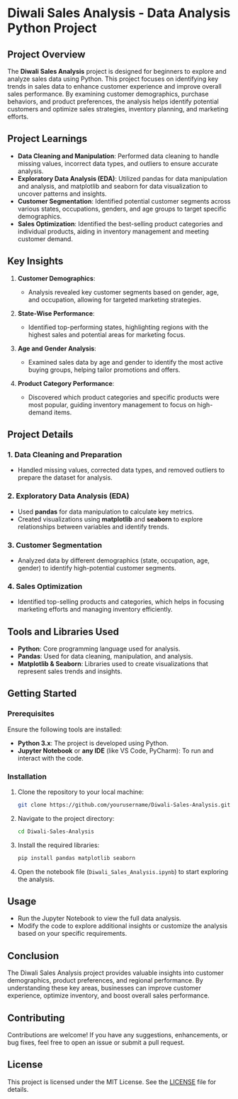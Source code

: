 <!-- @format -->

# Diwali Sales Analysis - Data Analysis Python Project

## Project Overview

The **Diwali Sales Analysis** project is designed for beginners to explore and analyze sales data using Python. This project focuses on identifying key trends in sales data to enhance customer experience and improve overall sales performance. By examining customer demographics, purchase behaviors, and product preferences, the analysis helps identify potential customers and optimize sales strategies, inventory planning, and marketing efforts.

## Project Learnings

- **Data Cleaning and Manipulation**: Performed data cleaning to handle missing values, incorrect data types, and outliers to ensure accurate analysis.
- **Exploratory Data Analysis (EDA)**: Utilized pandas for data manipulation and analysis, and matplotlib and seaborn for data visualization to uncover patterns and insights.
- **Customer Segmentation**: Identified potential customer segments across various states, occupations, genders, and age groups to target specific demographics.
- **Sales Optimization**: Identified the best-selling product categories and individual products, aiding in inventory management and meeting customer demand.

## Key Insights

1. **Customer Demographics**:
   - Analysis revealed key customer segments based on gender, age, and occupation, allowing for targeted marketing strategies.
2. **State-Wise Performance**:
   - Identified top-performing states, highlighting regions with the highest sales and potential areas for marketing focus.
3. **Age and Gender Analysis**:

   - Examined sales data by age and gender to identify the most active buying groups, helping tailor promotions and offers.

4. **Product Category Performance**:
   - Discovered which product categories and specific products were most popular, guiding inventory management to focus on high-demand items.

## Project Details

### 1. Data Cleaning and Preparation

- Handled missing values, corrected data types, and removed outliers to prepare the dataset for analysis.

### 2. Exploratory Data Analysis (EDA)

- Used **pandas** for data manipulation to calculate key metrics.
- Created visualizations using **matplotlib** and **seaborn** to explore relationships between variables and identify trends.

### 3. Customer Segmentation

- Analyzed data by different demographics (state, occupation, age, gender) to identify high-potential customer segments.

### 4. Sales Optimization

- Identified top-selling products and categories, which helps in focusing marketing efforts and managing inventory efficiently.

## Tools and Libraries Used

- **Python**: Core programming language used for analysis.
- **Pandas**: Used for data cleaning, manipulation, and analysis.
- **Matplotlib & Seaborn**: Libraries used to create visualizations that represent sales trends and insights.

## Getting Started

### Prerequisites

Ensure the following tools are installed:

- **Python 3.x**: The project is developed using Python.
- **Jupyter Notebook** or **any IDE** (like VS Code, PyCharm): To run and interact with the code.

### Installation

1. Clone the repository to your local machine:

   ```bash
   git clone https://github.com/yourusername/Diwali-Sales-Analysis.git
   ```

2. Navigate to the project directory:

   ```bash
   cd Diwali-Sales-Analysis
   ```

3. Install the required libraries:

   ```bash
   pip install pandas matplotlib seaborn
   ```

4. Open the notebook file (`Diwali_Sales_Analysis.ipynb`) to start exploring the analysis.

## Usage

- Run the Jupyter Notebook to view the full data analysis.
- Modify the code to explore additional insights or customize the analysis based on your specific requirements.

## Conclusion

The Diwali Sales Analysis project provides valuable insights into customer demographics, product preferences, and regional performance. By understanding these key areas, businesses can improve customer experience, optimize inventory, and boost overall sales performance.

## Contributing

Contributions are welcome! If you have any suggestions, enhancements, or bug fixes, feel free to open an issue or submit a pull request.

## License

This project is licensed under the MIT License. See the [LICENSE](LICENSE) file for details.
